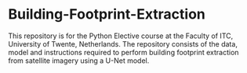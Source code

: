 # Building-Footprint-Extraction

This repository is for the Python Elective course at the Faculty of ITC, University of Twente, Netherlands. The repository consists of the data, model and instructions required to perform building footprint extraction from satellite imagery using a U-Net model.
